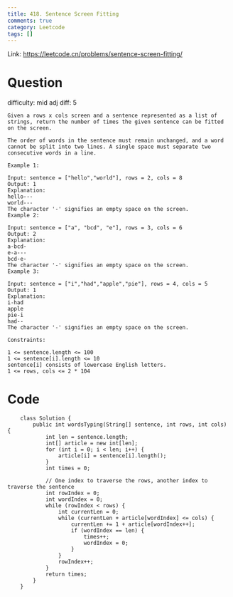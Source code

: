 ```yaml
---
title: 418. Sentence Screen Fitting
comments: true
category: Leetcode
tags: []
---
```


Link: https://leetcode.cn/problems/sentence-screen-fitting/

# Question

difficulty: mid
adj diff: 5

    Given a rows x cols screen and a sentence represented as a list of strings, return the number of times the given sentence can be fitted on the screen.

    The order of words in the sentence must remain unchanged, and a word cannot be split into two lines. A single space must separate two consecutive words in a line.

    Example 1:

    Input: sentence = ["hello","world"], rows = 2, cols = 8
    Output: 1
    Explanation:
    hello---
    world---
    The character '-' signifies an empty space on the screen.
    Example 2:

    Input: sentence = ["a", "bcd", "e"], rows = 3, cols = 6
    Output: 2
    Explanation:
    a-bcd-
    e-a---
    bcd-e-
    The character '-' signifies an empty space on the screen.
    Example 3:

    Input: sentence = ["i","had","apple","pie"], rows = 4, cols = 5
    Output: 1
    Explanation:
    i-had
    apple
    pie-i
    had--
    The character '-' signifies an empty space on the screen.

    Constraints:

    1 <= sentence.length <= 100
    1 <= sentence[i].length <= 10
    sentence[i] consists of lowercase English letters.
    1 <= rows, cols <= 2 * 104

# Code

```
    class Solution {
    	public int wordsTyping(String[] sentence, int rows, int cols) {
    		int len = sentence.length;
    		int[] article = new int[len];
    		for (int i = 0; i < len; i++) {
    			article[i] = sentence[i].length();
    		}
    		int times = 0;

    		// One index to traverse the rows, another index to traverse the sentence
    		int rowIndex = 0;
    		int wordIndex = 0;
    		while (rowIndex < rows) {
    			int currentLen = 0;
    			while (currentLen + article[wordIndex] <= cols) {
    				currentLen += 1 + article[wordIndex++];
    				if (wordIndex == len) {
    					times++;
    					wordIndex = 0;
    				}
    			}
    			rowIndex++;
    		}
    		return times;
    	}
    }
```
